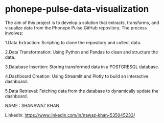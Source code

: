 # phonepe-pulse-data-visualization
The aim of this project is to develop a solution that extracts, transforms, and visualize data from the Phonepe Pulse GitHub repository. The process involves:

1.Data Extraction: Scripting to clone the repository and collect data.

2.Data Transformation: Using Python and Pandas to clean and structure the data.

3.Database Insertion: Storing transformed data in a POSTGRESQL database.

4.Dashboard Creation: Using Streamlit and Plotly to build an interactive dashboard.

5.Data Retrieval: Fetching data from the database to dynamically update the dashboard.

NAME : SHANAWAZ KHAN

LinkedIn: https://www.linkedin.com/in/nawaz-khan-535045233/
